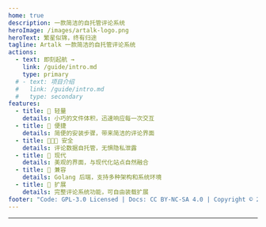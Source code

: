 ```yaml
---
home: true
description: 一款简洁的自托管评论系统
heroImage: /images/artalk-logo.png
heroText: 繁星似锦，终有归途
tagline: Artalk 一款简洁的自托管评论系统
actions:
  - text: 即刻起航 →
    link: /guide/intro.md
    type: primary
  # - text: 项目介绍
  #   link: /guide/intro.md
  #   type: secondary
features:
  - title: 🍃 轻量
    details: 小巧的文件体积，迅速响应每一次交互
  - title: 🐳 便捷
    details: 简便的安装步骤，带来简洁的评论界面
  - title: 👨‍👧‍👦 安全
    details: 评论数据自托管，无惧隐私泄露
  - title: 🌇 现代
    details: 美观的界面，与现代化站点自然融合
  - title: 🍱 兼容
    details: Golang 后端，支持多种架构和系统环境
  - title: 🌊 扩展
    details: 完整评论系统功能，可自由装载扩展
footer: "Code: GPL-3.0 Licensed | Docs: CC BY-NC-SA 4.0 | Copyright © 2018-2021 Artalk"
---
```


---

<!-- Artalk -->
<div style="margin: 2.5rem auto;padding: 1rem 0;">
  <div id="Comments"></div>
</div>